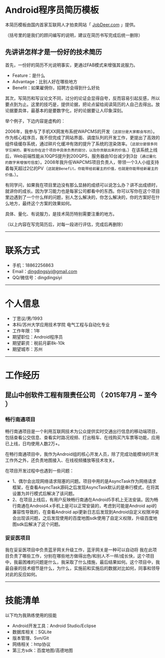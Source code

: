 # Android程序员简历模板

本简历模板由国内首家互联网人才拍卖网站「 [JobDeer.com](http://www.jobdeer.com) 」提供。

（括号里的是我们的顾问编写的说明，建议在简历书写完成后统一删除）

## 先讲讲怎样才是一份好的技术简历

首先，一份好的简历不光说明事实，更通过FAB模式来增强其说服力。

 - Feature：是什么
 - Advantage：比别人好在哪些地方
 - Benefit：如果雇佣你，招聘方会得到什么好处 

其次，写简历和写议论文不同，过分的论证会显得自夸，反而容易引起反感，所以要点到为止。这里的技巧是，提供论据，把论点留给阅读简历的人自己去得出。放论据要具体，最基本的是要数字化，好的论据要让人印象深刻。

举个例子，下边内容是虚构的：

2006年，我参与了手机XX网发布系统WAPCMS的开发（```这部分是大家都会写的```）。作为核心程序员，我不但完成了网站界面、调度队列的开发工作，更提出了高效的组件级缓存系统，通过碎片化缓冲有效的提升了系统的渲染效率。（```这部分是很多同学忘掉的，要写出你在这个项目中具体负责的部分，以及你贡献出来的价值。```）在该系统上线后，Web前端性能从10QPS提升到200QPS，服务器由10台减少到3台（``` 通过量化的数字来增强可信度 ```）。2008年我升任WAPCMS项目负责人，带领一个3人小组支持着每天超过2亿的PV（``` 这就是Benefit。你能带给前雇主的价值，也就是你能带给新雇主的价值。 ```）。

有同学问，如果我在项目里边没有那么显赫的成绩可以说怎么办？讲不出成绩时，就讲你的成长。因为学习能力也是每家公司都看中的东西。你可以写你在这个项目里边遇到了一个什么样的问题，别人怎么解决的，你怎么解决的，你的方案好在什么地方，最终这个方案的效果如何。

具体、量化、有说服力，是技术简历特别需要注重的地方。

（以上内容在写完简历后，对每一段进行评估，完成后再删除）

---


# 联系方式

- 手机：18862256863
- Email：dingdingsiyi@gmail.com
- QQ/微信号：dingdingsiyi

---

# 个人信息

 - 丁思议/男/1993 
 - 本科/苏州大学应用技术学院 电气工程与自动化专业
 - 工作年限：1年
 - 期望职位：Android程序员
 - 期望薪资：税前月薪8k-10k
 - 期望城市：苏州

---

# 工作经历

## 昆山中创软件工程有限责任公司 （ 2015年7月 ~ 至今 ）

### 畅行南通项目
畅行南通项目是一个利用互联网技术为公众提供实时交通出行信息的移动端项目，包括查看公交信息、查看实时路况视频、打出租车、在线购买汽车票等功能，应用已上线，日均使用人数2万+。

在畅行南通项目中，我作为Android组的核心开发人员，除了完成功能模块的开发工作外之外，还负责地图接入、在线视频播放等技术攻关。

在项目开发过程中也遇到一些问题：
- 1、偶尔会出现网络请求阻塞的问题。项目中用的是AsyncTask作为网络请求框架，在查看AsyncTask源码之后发现AsyncTask默认的是串行模式，在将其设置为并行模式后解决了该问题。
- 2、在项目上线后，有用户反映畅行南通在Android5手机上无法安装。因为畅行南通在Android4.x手机上是可以正常安装的，考虑到可能是Android api的兼容性导致的，在查看Android   api更新日志后发现到Android自定义权限冲突会出现该问题，之后发现使用的百度地图sdk使用了自定义权限，升级百度地图sdk后解决了这个问题。

###  妥妥医项目
我在妥妥医项目中负责蓝牙网关升级工作，蓝牙网关是一种可以自动将
我在此项目负责了哪些工作，分别在哪些地方做得出色/和别人不一样/成长快，这个项目中，我最困难的问题是什么，我采取了什么措施，最后结果如何。这个项目中，我最自豪的技术细节是什么，为什么，实施前和实施后的数据对比如何，同事和领导对此的反应如何。

---

# 技能清单
以下均为我熟练使用的技能

- Android开发工具：Android Studio/Eclipse
- 数据库相关：SQLite
- 版本管理、Svn/Git
- 网络相关：http协议
- 第三方sdk：百度地图/高德地图
